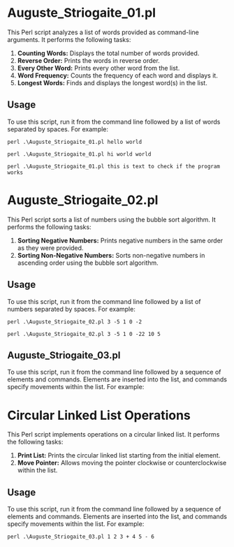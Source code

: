 # Auguste_Striogaite_01.pl

This Perl script analyzes a list of words provided as command-line arguments. It performs the following tasks:

1. **Counting Words:** Displays the total number of words provided.
2. **Reverse Order:** Prints the words in reverse order.
3. **Every Other Word:** Prints every other word from the list.
4. **Word Frequency:** Counts the frequency of each word and displays it.
5. **Longest Words:** Finds and displays the longest word(s) in the list.

## Usage

To use this script, run it from the command line followed by a list of words separated by spaces. For example:

```perl .\Auguste_Striogaite_01.pl hello world ```

```perl .\Auguste_Striogaite_01.pl hi world world```

```perl .\Auguste_Striogaite_01.pl this is text to check if the program works```

# Auguste_Striogaite_02.pl

This Perl script sorts a list of numbers using the bubble sort algorithm. It performs the following tasks:

1. **Sorting Negative Numbers:** Prints negative numbers in the same order as they were provided.
2. **Sorting Non-Negative Numbers:** Sorts non-negative numbers in ascending order using the bubble sort algorithm.

## Usage

To use this script, run it from the command line followed by a list of numbers separated by spaces. For example:

```perl .\Auguste_Striogaite_02.pl 3 -5 1 0 -2```

```perl .\Auguste_Striogaite_02.pl 3 -5 1 0 -22 10 5```


## Auguste_Striogaite_03.pl

To use this script, run it from the command line followed by a sequence of elements and commands. Elements are inserted into the list, and commands specify movements within the list. For example:

# Circular Linked List Operations

This Perl script implements operations on a circular linked list. It performs the following tasks:

1. **Print List:** Prints the circular linked list starting from the initial element.
2. **Move Pointer:** Allows moving the pointer clockwise or counterclockwise within the list.

## Usage

To use this script, run it from the command line followed by a sequence of elements and commands. Elements are inserted into the list, and commands specify movements within the list. For example:

```perl .\Auguste_Striogaite_03.pl 1 2 3 + 4 5 - 6```


